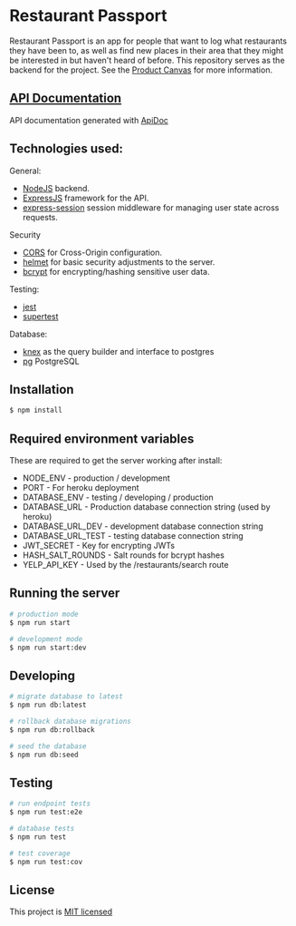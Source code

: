 # Restaurant Passport

Restaurant Passport is an app for people that want to log what restaurants they have been to, as well as find new places in their area that they might be interested in but haven't heard of before.
This repository serves as the backend for the project. See the [Product Canvas](https://docs.google.com/document/d/1mw1DhTwas-AW_0jQtWr1EpigJKfQa2jW4-wGprVToLw/edit?usp=sharing) for more information.

## [API Documentation](https://restaurant-passport-apidocs.netlify.com/)

API documentation generated with [ApiDoc](https://apidocjs.com/)

## Technologies used:

General:

- [NodeJS](https://nodejs.org/en/) backend.
- [ExpressJS](https://expressjs.com/) framework for the API.
- [express-session](https://www.npmjs.com/package/express-session) session middleware for managing user state across requests.

Security

- [CORS](https://www.npmjs.com/package/cors) for Cross-Origin configuration.
- [helmet](https://www.npmjs.com/package/helmet) for basic security adjustments to the server.
- [bcrypt](https://www.npmjs.com/package/bcrypt) for encrypting/hashing sensitive user data.

Testing:

- [jest](https://www.npmjs.com/package/jest)
- [supertest](https://www.npmjs.com/package/supertest)

Database:

- [knex](https://www.npmjs.com/package/knex) as the query builder and interface to postgres
- [pg](https://www.npmjs.com/package/pg) PostgreSQL

## Installation

```bash
$ npm install
```

## Required environment variables

These are required to get the server working after install:

- NODE_ENV - production / development
- PORT - For heroku deployment
- DATABASE_ENV - testing / developing / production
- DATABASE_URL - Production database connection string (used by heroku)
- DATABASE_URL_DEV - development database connection string
- DATABASE_URL_TEST - testing database connection string
- JWT_SECRET - Key for encrypting JWTs
- HASH_SALT_ROUNDS - Salt rounds for bcrypt hashes
- YELP_API_KEY - Used by the /restaurants/search route

## Running the server

```bash
# production mode
$ npm run start

# development mode
$ npm run start:dev
```

## Developing

```bash
# migrate database to latest
$ npm run db:latest

# rollback database migrations
$ npm run db:rollback

# seed the database
$ npm run db:seed
```

## Testing

```bash
# run endpoint tests
$ npm run test:e2e

# database tests
$ npm run test

# test coverage
$ npm run test:cov
```

## License

This project is [MIT licensed](LICENSE)
